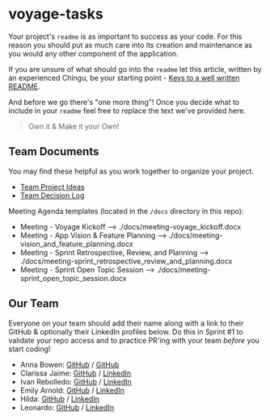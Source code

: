 # voyage-tasks

Your project's `readme` is as important to success as your code. For
this reason you should put as much care into its creation and maintenance
as you would any other component of the application.

If you are unsure of what should go into the `readme` let this article,
written by an experienced Chingu, be your starting point -
[Keys to a well written README](https://tinyurl.com/yk3wubft).

And before we go there's "one more thing"! Once you decide what to include
in your `readme` feel free to replace the text we've provided here.

> Own it & Make it your Own!

## Team Documents

You may find these helpful as you work together to organize your project.

- [Team Project Ideas](./docs/team_project_ideas.md)
- [Team Decision Log](./docs/team_decision_log.md)

Meeting Agenda templates (located in the `/docs` directory in this repo):

- Meeting - Voyage Kickoff --> ./docs/meeting-voyage_kickoff.docx
- Meeting - App Vision & Feature Planning --> ./docs/meeting-vision_and_feature_planning.docx
- Meeting - Sprint Retrospective, Review, and Planning --> ./docs/meeting-sprint_retrospective_review_and_planning.docx
- Meeting - Sprint Open Topic Session --> ./docs/meeting-sprint_open_topic_session.docx

## Our Team

Everyone on your team should add their name along with a link to their GitHub
& optionally their LinkedIn profiles below. Do this in Sprint #1 to validate
your repo access and to practice PR'ing with your team _before_ you start
coding!

- Anna Bowen: [GitHub](https://github.com/bowenanna) / [GitHub](https://www.linkedin.com/in/realannabowen)
- Clarissa Jaime: [GitHub](https://github.com/clarissajaime) / [LinkedIn](https://linkedin.com/in/clarissajaime)
- Ivan Rebolledo: [GitHub](https://github.com/ivannissimrch) / [LinkedIn](https://www.linkedin.com/in/ivan-rebolledo-012b17244/)
- Emily Arnold: [GitHub](https://github.com/elta79) / [LinkedIn](www.linkedin.com/in/elta7679)
- Hilda: [GitHub](https://github.com/Hilda0205) / [LinkedIn](https://www.linkedin.com/in/hildavallapuram/)
- Leonardo: [GitHub](https://github.com/Leonardostdesign) / [LinkedIn](https://www.linkedin.com/in/leonardostdesign/)

